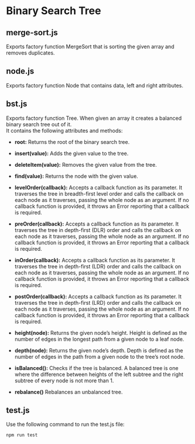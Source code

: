 # Binary Search Tree

## merge-sort.js

Exports factory function MergeSort that is sorting the given array and removes duplicates.

## node.js

Exports factory function Node that contains data, left and right attributes.

## bst.js

Exports factory function Tree. When given an array it creates a balanced binary search tree out of it.\
It contains the following attributes and methods:

- **root:** Returns the root of the binary search tree.

- **insert(value):** Adds the given value to the tree.

- **deleteItem(value):** Removes the given value from the tree.

- **find(value):** Returns the node with the given value.

- **levelOrder(callback):** Accepts a callback function as its parameter. It traverses the tree in breadth-first level order and calls the callback on each node as it traverses, passing the whole node as an argument. If no callback function is provided, it throws an Error reporting that a callback is required.

- **preOrder(callback):** Accepts a callback function as its parameter. It traverses the tree in depth-first (DLR) order and calls the callback on each node as it traverses, passing the whole node as an argument. If no callback function is provided, it throws an Error reporting that a callback is required.

- **inOrder(callback):** Accepts a callback function as its parameter. It traverses the tree in depth-first (LDR) order and calls the callback on each node as it traverses, passing the whole node as an argument. If no callback function is provided, it throws an Error reporting that a callback is required.

- **postOrder(callback):** Accepts a callback function as its parameter. It traverses the tree in depth-first (LRD) order and calls the callback on each node as it traverses, passing the whole node as an argument. If no callback function is provided, it throws an Error reporting that a callback is required.

- **height(node):** Returns the given node’s height. Height is defined as the number of edges in the longest path from a given node to a leaf node.

- **depth(node):** Returns the given node’s depth. Depth is defined as the number of edges in the path from a given node to the tree’s root node.

- **isBalanced():** Checks if the tree is balanced. A balanced tree is one where the difference between heights of the left subtree and the right subtree of every node is not more than 1.

- **rebalance()** Rebalances an unbalanced tree.

## test.js

Use the following command to run the test.js file:

```bash
npm run test
```
